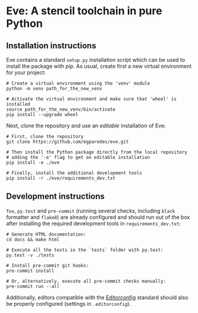 Eve: A stencil toolchain in pure Python
=======================================

Installation instructions
-------------------------

Eve contains a standard `setup.py` installation script which can be
used to install the package with *pip*. As usual, create first a new
virtual environment for your project:

    # Create a virtual environment using the 'venv' module
    python -m venv path_for_the_new_venv

    # Activate the virtual environment and make sure that 'wheel' is installed
    source path_for_the_new_venv/bin/activate
    pip install --upgrade wheel


Next, clone the repository and use an _editable_ installation of Eve:

    # First, clone the repository
    git clone https://github.com/egparedes/eve.git

    # Then install the Python package directly from the local repository
    # adding the '-e' flag to get an editable installation
    pip install -e ./eve

    # Finally, install the additional development tools
    pip install -r ./eve/requirements_dev.txt


Development instructions
-------------------------

`Tox`, `py.test` and `pre-commit` (running several checks, including `black` formatter and `flake8`) are already configured and should run out of the box after installing the required development tools in `requirements_dev.txt`:

    # Generate HTML documentation:
    cd docs && make html

    # Execute all the tests in the `tests` folder with py.test:
    py.test -v ./tests

    # Install pre-commit git hooks:
    pre-commit install

    # Or, alternatively, execute all pre-commit checks manually:
    pre-commit run --all

Additionally, editors compatible with the [Editorconfig](http://editorconfig.org) standard should also be properly configured (settings in `.editorconfig`).
